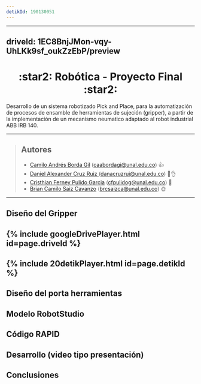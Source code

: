 ```yaml
---
detikId: 190130051
---
```

---
driveId: 1EC8BnjJMon-vqy-UhLKk9sf_oukZzEbP/preview
---

<h1 align="center"> :star2:  Robótica - Proyecto Final :star2: </h1> 

Desarrollo de un sistema robotizado Pick and Place, para la automatización de procesos de ensamble de herramientas de sujeción (gripper), a partir de la implementación de un mecanismo neumatico adaptado al robot industrial ABB IRB 140.

---


> ## Autores
> 
> - [Camilo Andrés Borda Gil](https://github.com/Canborda) (caabordagi@unal.edu.co)  :+1:
> - [Daniel Alexander Cruz Ruiz ](https://github.com/Danacruzrui) (danacruzrui@unal.edu.co) 🥒👌 
> - [Cristhian Ferney Pulido Garcia](https://github.com/CristhianPu) (cfpulidog@unal.edu.co) :hibiscus:
> - [Brian Camilo Saiz Cavanzo](https://github.com/briansaiz) (brcsaizca@unal.edu.co) 🌞
---




## Diseño del Gripper 

{% include googleDrivePlayer.html id=page.driveId %}
---
{% include 20detikPlayer.html id=page.detikId %}
---

## Diseño del porta herramientas 
## Modelo RobotStudio 
## Código RAPID
## Desarrollo  (video tipo presentación)
## Conclusiones 
